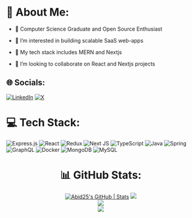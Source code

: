 # 💫 About Me:

<ul>
  <li>👋 Computer Science Graduate
   and Open Source Enthusiast </li>
<li>
  
👀 I’m interested in building scalable SaaS web-apps
</li>
<li>
  
🌱 My tech stack includes MERN and Nextjs
</li>
<li>
  
💞️ I’m looking to collaborate on React and Nextjs projects
</li>

</ul>

## 🌐 Socials:
[![LinkedIn](https://img.shields.io/badge/LinkedIn-%230077B5.svg?logo=linkedin&logoColor=white)](https://www.linkedin.com/in/abid-syed-8835b522b/) [![X](https://img.shields.io/badge/X-black.svg?logo=X&logoColor=white)](https://twitter.com/abid_syed21) 

# 💻 Tech Stack:
![Express.js](https://img.shields.io/badge/express.js-%23404d59.svg?style=for-the-badge&logo=express&logoColor=%2361DAFB) ![React](https://img.shields.io/badge/react-%2320232a.svg?style=for-the-badge&logo=react&logoColor=%2361DAFB) ![Redux](https://img.shields.io/badge/redux-%23593d88.svg?style=for-the-badge&logo=redux&logoColor=white) ![Next JS](https://img.shields.io/badge/Next-black?style=for-the-badge&logo=next.js&logoColor=white) ![TypeScript](https://img.shields.io/badge/typescript-%23007ACC.svg?style=for-the-badge&logo=typescript&logoColor=white) ![Java](https://img.shields.io/badge/java-%23ED8B00.svg?style=for-the-badge&logo=openjdk&logoColor=white) ![Spring](https://img.shields.io/badge/spring-%236DB33F.svg?style=for-the-badge&logo=spring&logoColor=white) ![GraphQL](https://img.shields.io/badge/-GraphQL-E10098?style=for-the-badge&logo=graphql&logoColor=white) ![Docker](https://img.shields.io/badge/docker-%230db7ed.svg?style=for-the-badge&logo=docker&logoColor=white) ![MongoDB](https://img.shields.io/badge/MongoDB-%234ea94b.svg?style=for-the-badge&logo=mongodb&logoColor=white) ![MySQL](https://img.shields.io/badge/mysql-%2300000f.svg?style=for-the-badge&logo=mysql&logoColor=white)


<div align="center">
  
# 📊 GitHub Stats:
[![Abid25's GitHub | Stats](https://stats.quine.sh/Abid25/github?theme=dark)](https://quine.sh?utm_source=widgets&utm_campaign=Abid25)
![](https://github-readme-stats.vercel.app/api?username=Abidsyed25&theme=tokyonight&hide_border=false&include_all_commits=false&count_private=false)<br/>
![](https://github-readme-streak-stats.herokuapp.com/?user=Abidsyed25&theme=radical&hide_border=false)<br/>
![](https://github-readme-stats.vercel.app/api/top-langs/?username=Abidsyed25&theme=radical&hide_border=false&include_all_commits=true&count_private=false&layout=compact)
</div>



